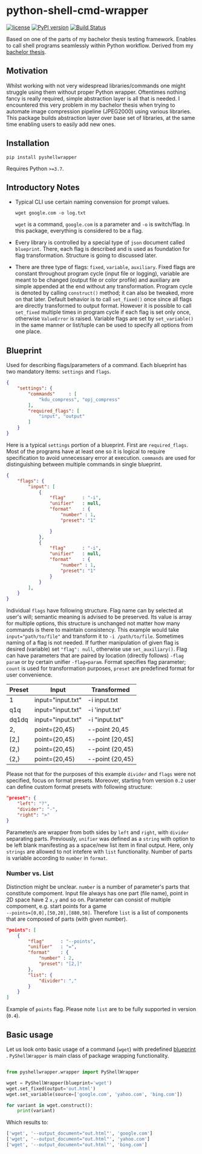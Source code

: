# python-shell-cmd-wrapper
[![license](https://img.shields.io/github/license/mashape/apistatus.svg?maxAge=2592000)](https://github.com/matejMitas/python-shell-cmd-wrapper/blob/master/LICENSE)
[![PyPI version](https://badge.fury.io/py/pyshellwrapper.svg)](https://badge.fury.io/py/pyshellwrapper)
[![Build Status](https://travis-ci.com/matejMitas/python-shell-cmd-wrapper.svg?branch=master)](https://travis-ci.com/matejMitas/python-shell-cmd-wrapper)


Based on one of the parts of my bachelor thesis testing framework. Enables to call shell programs seamlessly within Python workflow. Derived from my [bachelor thesis](https://github.com/matejMitas/VUT_FIT-bakalarka).

Motivation
------------
Whilst working with not very widespread libraries/commands one might struggle using them without proper Python wrapper. Oftentimes nothing fancy is really required, simple abstraction layer is all that is needed. I encountered this very problem in my bachelor thesis when trying to automate image compression pipeline (JPEG2000) using various libraries. This package builds abstraction layer over base set of libraries, at the same time enabling users to easily add new ones.

Installation
------------
```
pip install pyshellwrapper
```
Requires Python `>=3.7`.

Introductory Notes
------------
- Typical CLI use certain naming convension for prompt values.

    ```
    wget google.com -o log.txt
    ```
    `wget` is a command, `google.com` is a parameter and `-o` is switch/flag. In this package, everything is considered to be a flag.

- Every library is controlled by a special type of `json` document called `blueprint`. There, each flag is described and is used as foundation for flag transformation. Structure is going to discussed later.  
- There are three type of flags: `fixed`, `variable`, `auxiliary`. Fixed flags are constant throughout program cycle (input file or logging), variable are meant to be changed (output file or color profile) and auxiliary are simple appended at the end without any transformation. Program cycle is denoted by calling `construct()` method; it can also be tweaked, more on that later. Default behavior is to call `set_fixed()` once since all flags are directly transformed to output format. However it is possible to call `set_fixed` multiple times in program cycle if each flag is set only once, otherwise `ValueError` is raised. Variable flags are set by `set_variable()` in the same manner or list/tuple can be used to specify all options from one place.   

Blueprint
------------------
Used for describing flags/parameters of a command. Each blueprint has two mandatory items: `settings` and `flags`. 
```json
{
    "settings": {
        "commands"     : [
            "kdu_compress", "opj_compress"
        ],
        "required_flags": [
            "input", "output"
        ]
    }
}
```
Here is a typical `settings` portion of a blueprint. First are `required_flags`. Most of the programs have at least one so it is logical to require specification to avoid unnecessary error at execution. `commands` are used for distinguishing between multiple commands in single blueprint.

```json
{
    "flags": {
        "input": [
            {
                "flag"      : "-i",
                "unifier"   : null,
                "format"    : {
                    "number" : 1,
                    "preset": "1"

                }
            },
            {
                "flag"      : "-i",
                "unifier"   : null,
                "format"    : {
                    "number" : 1,
                    "preset": "1"
                }
            }
        ],
    }
}
```
Individual `flags` have following structure. Flag name can by selected at user's will; semantic meaning is advised to be preserved. Its value is array for multiple options, this structure is unchanged not matter how many commands is there to maintain consistency. This example would take `input="path/to/file"` and transform it to `-i /path/to/file`. Sometimes naming of a flag is not needed. If further manipulation of given flag is desired (variable) set `"flag": null`, otherwise use `set_auxiliary()`. Flag can have parameters that are paired by location (directly follows) `-flag param` or by certain unifier `-flag=param`. Format specifies flag parameter; `count` is used for transformation purposes, `preset` are predefined format for user convenience.


| Preset | Input | Transformed |
| --- | --- | --- |
| 1 | input="input.txt" | -i input.txt |
| q1q | input="input.txt" | -i 'input.txt' |
| dq1dq | input="input.txt" | -i "input.txt" |
| 2, | point=(20,45) | --point 20,45 |
| [2,] | point=(20,45) | --point [20,45] |
| (2,) | point=(20,45) | --point (20,45) |
| {2,} | point=(20,45) | --point {20,45} |

Please not that for the purposes of this example `divider` and `flags` were not specified, focus on format presets. Moreover, starting from version `0.2` user can define custom format presets with following structure:

```json
"preset": {
    "left": "?",
    "divider": "-",
    "right": ">"
}
```
Parameter/s are wrapper from both sides by `left` and `right`, with `divider` separating parts. Previously, `unifier` was defined as a `string` with option to be left blank manifesting as a space/new list item in final output. Here, only `strings` are allowed to not intefere with `list` functionality. Number of parts is variable according to `number` in `format`. 




### Number vs. List
Distinction might be unclear. `number` is a number of parameter's parts that constitute compoment. Input file always has one part (file name), point in 2D space have 2 `x,y` and so on. Parameter can consist of multiple compoment, e.g. start points for a game  <br>`--points=[0,0],[50,20],[880,50]`. Therefore `list` is a list of components that are composed of parts (with given number). 

```json
"points": [
    {
        "flag"      : "--points",
        "unifier"   : "=",
        "format"    : {
            "number" : 2,
            "preset": "[2,]"
        },
        "list": {
            "divider": ","
        }
    }
]
```
Example of `points` flag. Please note `list` are to be fully supported in version (`0.4`).

<!---
Routine
------------------
More advanced way of controlling generation of command variants.
```json
{
    "routines": [
        {
            "variable_flags" : [
                {
                    "flag" : "resize",
                    "opts" : [10, 20, 50, 70, 90]
                }
            ],
            "fixed_flags"   : {
                "colorspace": "rgb"
            }
        }
    ]
}
```
--->

Basic usage
------------------
Let us look onto basic usage of a command (`wget`) with predefined [blueprint](https://github.com/matejMitas/python-shell-cmd-wrapper/blob/master/pyshellwrapper/blueprint/wget.json) . `PyShellWrapper` is main class of package wrapping functionality.

```python

from pyshellwrapper.wrapper import PyShellWrapper

wget = PyShellWrapper(blueprint='wget')
wget.set_fixed(output='out.html')
wget.set_variable(source=['google.com', 'yahoo.com', 'bing.com'])

for variant in wget.construct():
    print(variant)
```

Which results to:

```python
['wget', '--output_document="out.html"', 'google.com']
['wget', '--output_document="out.html"', 'yahoo.com']
['wget', '--output_document="out.html"', 'bing.com']
```